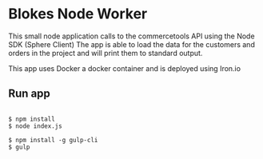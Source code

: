 # Blokes Node Worker

This small node application calls to the commercetools API using the Node SDK (Sphere Client)
The app is able to load the data for the customers and orders in the project and will print them to standard output.

This app uses Docker a docker container and is deployed using Iron.io

## Run app

```

$ npm install
$ node index.js

$ npm install -g gulp-cli
$ gulp

```
